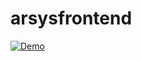# arsysfrontend

[![Demo](https://img.youtube.com/vi/ITxwECy9TOg/0.jpg)](https://www.youtube.com/watch?v=ITxwECy9TOg)
